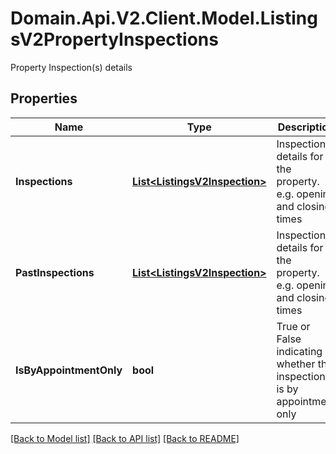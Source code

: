 # Domain.Api.V2.Client.Model.ListingsV2PropertyInspections
Property Inspection(s) details
## Properties

Name | Type | Description | Notes
------------ | ------------- | ------------- | -------------
**Inspections** | [**List&lt;ListingsV2Inspection&gt;**](ListingsV2Inspection.md) | Inspection details for the property. e.g. opening and closing times | [optional] 
**PastInspections** | [**List&lt;ListingsV2Inspection&gt;**](ListingsV2Inspection.md) | Inspection details for the property. e.g. opening and closing times | [optional] 
**IsByAppointmentOnly** | **bool** | True or False indicating whether the inspection is by appointment only | [optional] 

[[Back to Model list]](../README.md#documentation-for-models) [[Back to API list]](../README.md#documentation-for-api-endpoints) [[Back to README]](../README.md)

